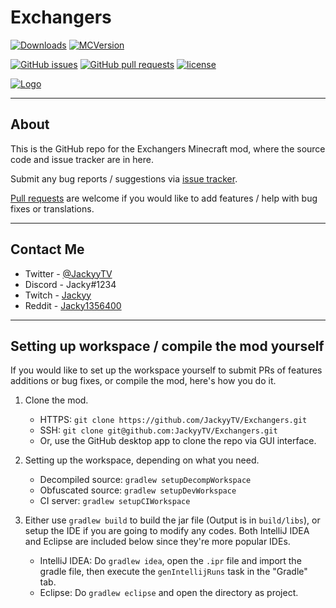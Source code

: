 # Exchangers
[![Downloads](http://cf.way2muchnoise.eu/full_exchangers_downloads.svg)](https://minecraft.curseforge.com/projects/exchangers) [![MCVersion](http://cf.way2muchnoise.eu/versions/exchangers.svg)](https://minecraft.curseforge.com/projects/exchangers)

[![GitHub issues](https://img.shields.io/github/issues/JackyyTV/Exchangers.svg)](https://github.com/JackyyTV/Exchangers/issues) [![GitHub pull requests](https://img.shields.io/github/issues-pr/JackyyTV/Exchangers.svg)](https://github.com/JackyyTV/Exchangers/pulls) [![license](https://img.shields.io/github/license/JackyyTV/Exchangers.svg)](../dev-1.12/LICENSE)

[![Logo](https://i.gyazo.com/00a2bbe43870bb032e19e1399fa72411.png)](https://minecraft.curseforge.com/projects/exchangers)

---

## About

This is the GitHub repo for the Exchangers Minecraft mod, where the source code and issue tracker are in here.

Submit any bug reports / suggestions via [issue tracker](https://github.com/JackyyTV/Exchangers/issues).

[Pull requests](https://github.com/JackyyTV/Exchangers/pulls) are welcome if you would like to add features / help with bug fixes or translations.

---

## Contact Me

- Twitter - [@JackyyTV](https://twitter.com/JackyyTV)
- Discord - Jacky#1234
- Twitch - [Jackyy](https://www.twitch.tv/jackyy)
- Reddit - [Jacky1356400](https://www.reddit.com/message/compose/?to=Jacky1356400)

---

## Setting up workspace / compile the mod yourself

If you would like to set up the workspace yourself to submit PRs of features additions or bug fixes, or compile the mod, here's how you do it.

1. Clone the mod.
    - HTTPS: `git clone https://github.com/JackyyTV/Exchangers.git`
    - SSH: `git clone git@github.com:JackyyTV/Exchangers.git`
    - Or, use the GitHub desktop app to clone the repo via GUI interface.

2. Setting up the workspace, depending on what you need.
    - Decompiled source: `gradlew setupDecompWorkspace`
    - Obfuscated source: `gradlew setupDevWorkspace`
    - CI server: `gradlew setupCIWorkspace`

3. Either use `gradlew build` to build the jar file (Output is in `build/libs`), or setup the IDE if you are going to modify any codes. Both IntelliJ IDEA and Eclipse are included below since they're more popular IDEs.
    - IntelliJ IDEA: Do `gradlew idea`, open the `.ipr` file and import the gradle file, then execute the `genIntellijRuns` task in the "Gradle" tab.
    - Eclipse: Do `gradlew eclipse` and open the directory as project.
